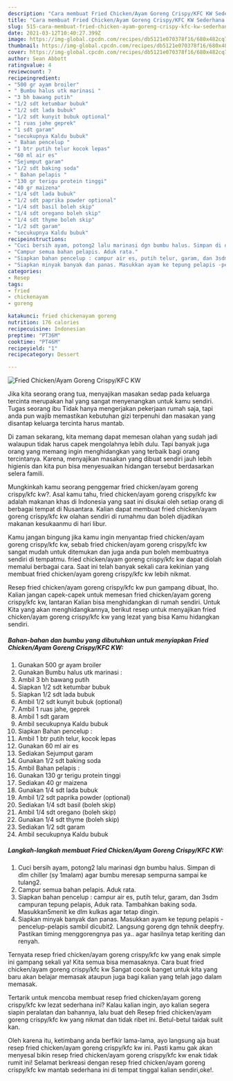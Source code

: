 ```yaml
---
description: "Cara membuat Fried Chicken/Ayam Goreng Crispy/KFC KW Sederhana Untuk Jualan"
title: "Cara membuat Fried Chicken/Ayam Goreng Crispy/KFC KW Sederhana Untuk Jualan"
slug: 515-cara-membuat-fried-chicken-ayam-goreng-crispy-kfc-kw-sederhana-untuk-jualan
date: 2021-03-12T10:40:27.399Z
image: https://img-global.cpcdn.com/recipes/db5121e070378f16/680x482cq70/fried-chickenayam-goreng-crispykfc-kw-foto-resep-utama.jpg
thumbnail: https://img-global.cpcdn.com/recipes/db5121e070378f16/680x482cq70/fried-chickenayam-goreng-crispykfc-kw-foto-resep-utama.jpg
cover: https://img-global.cpcdn.com/recipes/db5121e070378f16/680x482cq70/fried-chickenayam-goreng-crispykfc-kw-foto-resep-utama.jpg
author: Sean Abbott
ratingvalue: 4
reviewcount: 7
recipeingredient:
- "500 gr ayam broiler"
- " Bumbu halus utk marinasi "
- "3 bh bawang putih"
- "1/2 sdt ketumbar bubuk"
- "1/2 sdt lada bubuk"
- "1/2 sdt kunyit bubuk optional"
- "1 ruas jahe geprek"
- "1 sdt garam"
- "secukupnya Kaldu bubuk"
- " Bahan pencelup "
- "1 btr putih telur kocok lepas"
- "60 ml air es"
- "Sejumput garam"
- "1/2 sdt baking soda"
- " Bahan pelapis "
- "130 gr terigu protein tinggi"
- "40 gr maizena"
- "1/4 sdt lada bubuk"
- "1/2 sdt paprika powder optional"
- "1/4 sdt basil boleh skip"
- "1/4 sdt oregano boleh skip"
- "1/4 sdt thyme boleh skip"
- "1/2 sdt garam"
- "secukupnya Kaldu bubuk"
recipeinstructions:
- "Cuci bersih ayam, potong2 lalu marinasi dgn bumbu halus. Simpan di dlm chiller (sy 1malam) agar bumbu meresap sempurna sampai ke tulang2."
- "Campur semua bahan pelapis. Aduk rata."
- "Siapkan bahan pencelup : campur air es, putih telur, garam, dan 3sdm campuran tepung pelapis, Aduk rata. Tambahkan baking soda. Masukkan5menit ke dlm kulkas agar tetap dingin."
- "Siapkan minyak banyak dan panas. Masukkan ayam ke tepung pelapis -pencelup-pelapis sambil dicubit2. Langsung goreng dgn tehnik deepfry. Pastikan timing menggorengnya pas ya.. agar hasilnya tetap keriting dan renyah."
categories:
- Resep
tags:
- fried
- chickenayam
- goreng

katakunci: fried chickenayam goreng 
nutrition: 176 calories
recipecuisine: Indonesian
preptime: "PT36M"
cooktime: "PT46M"
recipeyield: "1"
recipecategory: Dessert

---
```



![Fried Chicken/Ayam Goreng Crispy/KFC KW](https://img-global.cpcdn.com/recipes/db5121e070378f16/680x482cq70/fried-chickenayam-goreng-crispykfc-kw-foto-resep-utama.jpg)

Jika kita seorang orang tua, menyajikan masakan sedap pada keluarga tercinta merupakan hal yang sangat menyenangkan untuk kamu sendiri. Tugas seorang ibu Tidak hanya mengerjakan pekerjaan rumah saja, tapi anda pun wajib memastikan kebutuhan gizi terpenuhi dan masakan yang disantap keluarga tercinta harus mantab.

Di zaman  sekarang, kita memang dapat memesan olahan yang sudah jadi walaupun tidak harus capek mengolahnya lebih dulu. Tapi banyak juga orang yang memang ingin menghidangkan yang terbaik bagi orang tercintanya. Karena, menyajikan masakan yang dibuat sendiri jauh lebih higienis dan kita pun bisa menyesuaikan hidangan tersebut berdasarkan selera famili. 



Mungkinkah kamu seorang penggemar fried chicken/ayam goreng crispy/kfc kw?. Asal kamu tahu, fried chicken/ayam goreng crispy/kfc kw adalah makanan khas di Indonesia yang saat ini disukai oleh setiap orang di berbagai tempat di Nusantara. Kalian dapat membuat fried chicken/ayam goreng crispy/kfc kw olahan sendiri di rumahmu dan boleh dijadikan makanan kesukaanmu di hari libur.

Kamu jangan bingung jika kamu ingin menyantap fried chicken/ayam goreng crispy/kfc kw, sebab fried chicken/ayam goreng crispy/kfc kw sangat mudah untuk ditemukan dan juga anda pun boleh membuatnya sendiri di tempatmu. fried chicken/ayam goreng crispy/kfc kw dapat diolah memalui berbagai cara. Saat ini telah banyak sekali cara kekinian yang membuat fried chicken/ayam goreng crispy/kfc kw lebih nikmat.

Resep fried chicken/ayam goreng crispy/kfc kw pun gampang dibuat, lho. Kalian jangan capek-capek untuk memesan fried chicken/ayam goreng crispy/kfc kw, lantaran Kalian bisa menghidangkan di rumah sendiri. Untuk Kita yang akan menghidangkannya, berikut resep untuk menyajikan fried chicken/ayam goreng crispy/kfc kw yang lezat yang bisa Kamu hidangkan sendiri.

<!--inarticleads1-->

##### Bahan-bahan dan bumbu yang dibutuhkan untuk menyiapkan Fried Chicken/Ayam Goreng Crispy/KFC KW:

1. Gunakan 500 gr ayam broiler
1. Gunakan  Bumbu halus utk marinasi :
1. Ambil 3 bh bawang putih
1. Siapkan 1/2 sdt ketumbar bubuk
1. Siapkan 1/2 sdt lada bubuk
1. Ambil 1/2 sdt kunyit bubuk (optional)
1. Ambil 1 ruas jahe, geprek
1. Ambil 1 sdt garam
1. Ambil secukupnya Kaldu bubuk
1. Siapkan  Bahan pencelup :
1. Ambil 1 btr putih telur, kocok lepas
1. Gunakan 60 ml air es
1. Sediakan Sejumput garam
1. Gunakan 1/2 sdt baking soda
1. Ambil  Bahan pelapis :
1. Gunakan 130 gr terigu protein tinggi
1. Sediakan 40 gr maizena
1. Gunakan 1/4 sdt lada bubuk
1. Ambil 1/2 sdt paprika powder (optional)
1. Sediakan 1/4 sdt basil (boleh skip)
1. Ambil 1/4 sdt oregano (boleh skip)
1. Gunakan 1/4 sdt thyme (boleh skip)
1. Sediakan 1/2 sdt garam
1. Ambil secukupnya Kaldu bubuk




<!--inarticleads2-->

##### Langkah-langkah membuat Fried Chicken/Ayam Goreng Crispy/KFC KW:

1. Cuci bersih ayam, potong2 lalu marinasi dgn bumbu halus. Simpan di dlm chiller (sy 1malam) agar bumbu meresap sempurna sampai ke tulang2.
1. Campur semua bahan pelapis. Aduk rata.
1. Siapkan bahan pencelup : campur air es, putih telur, garam, dan 3sdm campuran tepung pelapis, Aduk rata. Tambahkan baking soda. Masukkan5menit ke dlm kulkas agar tetap dingin.
1. Siapkan minyak banyak dan panas. Masukkan ayam ke tepung pelapis -pencelup-pelapis sambil dicubit2. Langsung goreng dgn tehnik deepfry. Pastikan timing menggorengnya pas ya.. agar hasilnya tetap keriting dan renyah.




Ternyata resep fried chicken/ayam goreng crispy/kfc kw yang enak simple ini gampang sekali ya! Kita semua bisa memasaknya. Cara buat fried chicken/ayam goreng crispy/kfc kw Sangat cocok banget untuk kita yang baru akan belajar memasak ataupun juga bagi kalian yang telah jago dalam memasak.

Tertarik untuk mencoba membuat resep fried chicken/ayam goreng crispy/kfc kw lezat sederhana ini? Kalau kalian ingin, ayo kalian segera siapin peralatan dan bahannya, lalu buat deh Resep fried chicken/ayam goreng crispy/kfc kw yang nikmat dan tidak ribet ini. Betul-betul taidak sulit kan. 

Oleh karena itu, ketimbang anda berfikir lama-lama, ayo langsung aja buat resep fried chicken/ayam goreng crispy/kfc kw ini. Pasti kamu gak akan menyesal bikin resep fried chicken/ayam goreng crispy/kfc kw enak tidak rumit ini! Selamat berkreasi dengan resep fried chicken/ayam goreng crispy/kfc kw mantab sederhana ini di tempat tinggal kalian sendiri,oke!.


